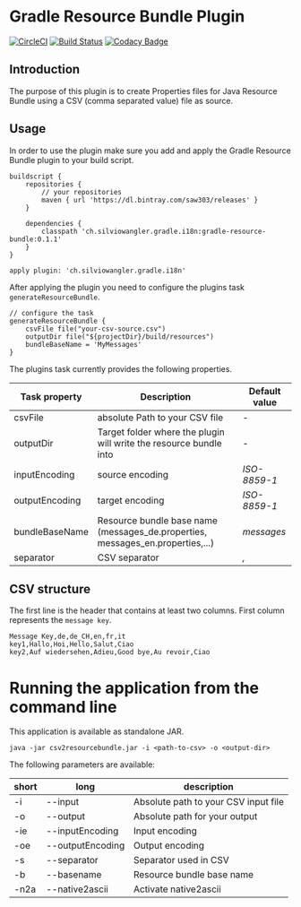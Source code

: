 # Gradle Resource Bundle Plugin

[![CircleCI](https://circleci.com/gh/saw303/gradle-resource-bundle/tree/master.svg?style=svg)](https://circleci.com/gh/saw303/gradle-resource-bundle/tree/master)
[![Build Status](https://travis-ci.org/saw303/gradle-resource-bundle.svg?branch=master)](https://travis-ci.org/saw303/gradle-resource-bundle)
[![Codacy Badge](https://api.codacy.com/project/badge/Grade/c7c0aaca629f456390643b957844548a)](https://www.codacy.com/app/saw303/gradle-resource-bundle?utm_source=github.com&amp;utm_medium=referral&amp;utm_content=saw303/gradle-resource-bundle&amp;utm_campaign=Badge_Grade)

## Introduction 
The purpose of this plugin is to create Properties files for Java Resource Bundle using a CSV (comma separated value) file as source.

## Usage
In order to use the plugin make sure you add and apply the Gradle Resource Bundle plugin to your build script.

    buildscript {
        repositories {
            // your repositories
            maven { url 'https://dl.bintray.com/saw303/releases' }
        }
    
        dependencies {
            classpath 'ch.silviowangler.gradle.i18n:gradle-resource-bundle:0.1.1'
        }
    }

    apply plugin: 'ch.silviowangler.gradle.i18n'
    
After applying the plugin you need to configure the plugins task `generateResourceBundle`.
    
    // configure the task
    generateResourceBundle {
        csvFile file("your-csv-source.csv")
        outputDir file("${projectDir}/build/resources")
        bundleBaseName = 'MyMessages'
    }

The plugins task currently provides the following properties.

Task property | Description | Default value
--- | --- | ---
csvFile | absolute Path to your CSV file | -
outputDir | Target folder where the plugin will write the resource bundle into | -
inputEncoding | source encoding | _ISO-8859-1_
outputEncoding | target encoding | _ISO-8859-1_
bundleBaseName | Resource bundle base name (messages_de.properties, messages_en.properties,...) | _messages_
separator | CSV separator | _,_

## CSV structure

The first line is the header that contains at least two columns. First column represents the `message key`.

    Message Key,de,de_CH,en,fr,it
    key1,Hallo,Hoi,Hello,Salut,Ciao
    key2,Auf wiedersehen,Adieu,Good bye,Au revoir,Ciao
    
# Running the application from the command line

This application is available as standalone JAR. 

    java -jar csv2resourcebundle.jar -i <path-to-csv> -o <output-dir>
    
The following parameters are available:

short | long | description
--- | --- | ---
-i | --input | Absolute path to your CSV input file
-o | --output | Absolute path for your output   
-ie | --inputEncoding | Input encoding
-oe | --outputEncoding | Output encoding
-s | --separator | Separator used in CSV
-b | --basename | Resource bundle base name
-n2a | --native2ascii | Activate native2ascii


